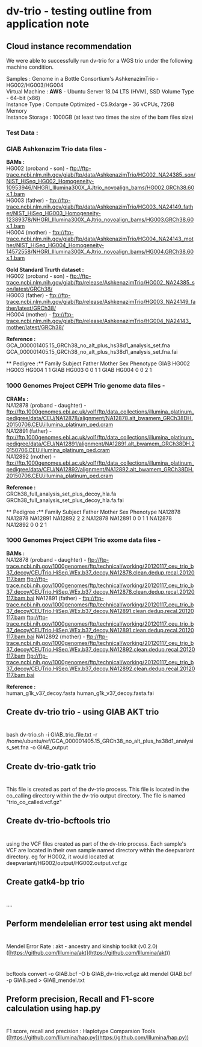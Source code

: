 
# dv-trio - testing outline from application note

## Cloud instance recommendation
We were able to successfully run dv-trio for a WGS trio under the following machine condition.

Samples : Genome in a Bottle Consortium's AshkenazimTrio - HG002/HG003/HG004  
Virtual Machine :  **AWS** - Ubuntu Server 18.04 LTS (HVM), SSD Volume Type - 64-bit (x86)  
Instance Type : Compute Optimized - C5.9xlarge - 36 vCPUs, 72GB Memory  
Instance Storage : 1000GB (at least two times the size of the bam files size)   

### Test Data :

### GIAB Ashkenazim Trio data files - 

**BAMs :**  
HG002 (proband - son) - ftp://ftp-trace.ncbi.nlm.nih.gov/giab/ftp/data/AshkenazimTrio/HG002_NA24385_son/NIST_HiSeq_HG002_Homogeneity-10953946/NHGRI_Illumina300X_AJtrio_novoalign_bams/HG002.GRCh38.60x.1.bam  
HG003 (father) - ftp://ftp-trace.ncbi.nlm.nih.gov/giab/ftp/data/AshkenazimTrio/HG003_NA24149_father/NIST_HiSeq_HG003_Homogeneity-12389378/NHGRI_Illumina300X_AJtrio_novoalign_bams/HG003.GRCh38.60x.1.bam  
HG004 (mother) - ftp://ftp-trace.ncbi.nlm.nih.gov/giab/ftp/data/AshkenazimTrio/HG004_NA24143_mother/NIST_HiSeq_HG004_Homogeneity-14572558/NHGRI_Illumina300X_AJtrio_novoalign_bams/HG004.GRCh38.60x.1.bam  

**Gold Standard Trurth dataset :**  
HG002 (proband - son) - ftp://ftp-trace.ncbi.nlm.nih.gov/giab/ftp/release/AshkenazimTrio/HG002_NA24385_son/latest/GRCh38/  
HG003 (father) - ftp://ftp-trace.ncbi.nlm.nih.gov/giab/ftp/release/AshkenazimTrio/HG003_NA24149_father/latest/GRCh38/  
HG004 (mother) - ftp://ftp-trace.ncbi.nlm.nih.gov/giab/ftp/release/AshkenazimTrio/HG004_NA24143_mother/latest/GRCh38/  

**Reference :**  
GCA_000001405.15_GRCh38_no_alt_plus_hs38d1_analysis_set.fna
GCA_000001405.15_GRCh38_no_alt_plus_hs38d1_analysis_set.fna.fai

** Pedigree :**
Family	Subject	Father	Mother	Sex	Phenotype
GIAB	HG002	HG003	HG004	1	1
GIAB	HG003	0		0		1	1
GIAB	HG004	0		0		2	1
### 1000 Genomes Project CEPH Trio genome data files - 
**CRAMs :**  
NA12878 (proband - daughter) - ftp://ftp.1000genomes.ebi.ac.uk/vol1/ftp/data_collections/illumina_platinum_pedigree/data/CEU/NA12878/alignment/NA12878.alt_bwamem_GRCh38DH.20150706.CEU.illumina_platinum_ped.cram  
NA12891 (father) - ftp://ftp.1000genomes.ebi.ac.uk/vol1/ftp/data_collections/illumina_platinum_pedigree/data/CEU/NA12891/alignment/NA12891.alt_bwamem_GRCh38DH.20150706.CEU.illumina_platinum_ped.cram  
NA12892 (mother) - ftp://ftp.1000genomes.ebi.ac.uk/vol1/ftp/data_collections/illumina_platinum_pedigree/data/CEU/NA12892/alignment/NA12892.alt_bwamem_GRCh38DH.20150706.CEU.illumina_platinum_ped.cram  

**Reference :**  
GRCh38_full_analysis_set_plus_decoy_hla.fa
GRCh38_full_analysis_set_plus_decoy_hla.fa.fai

** Pedigree :**
Family	Subject	Father	Mother	Sex	Phenotype
NA12878	NA12878	NA12891	NA12892	2	2
NA12878	NA12891	0		0		1	1
NA12878	NA12892	0		0		2	1

### 1000 Genomes Project CEPH Trio exome data files - 
**BAMs :**  
NA12878 (proband - daughter) - ftp://ftp-trace.ncbi.nih.gov/1000genomes/ftp/technical/working/20120117_ceu_trio_b37_decoy/CEUTrio.HiSeq.WEx.b37_decoy.NA12878.clean.dedup.recal.20120117.bam
ftp://ftp-trace.ncbi.nih.gov/1000genomes/ftp/technical/working/20120117_ceu_trio_b37_decoy/CEUTrio.HiSeq.WEx.b37_decoy.NA12878.clean.dedup.recal.20120117.bam.bai
NA12891 (father) - ftp://ftp-trace.ncbi.nih.gov/1000genomes/ftp/technical/working/20120117_ceu_trio_b37_decoy/CEUTrio.HiSeq.WEx.b37_decoy.NA12891.clean.dedup.recal.20120117.bam
ftp://ftp-trace.ncbi.nih.gov/1000genomes/ftp/technical/working/20120117_ceu_trio_b37_decoy/CEUTrio.HiSeq.WEx.b37_decoy.NA12891.clean.dedup.recal.20120117.bam.bai
NA12892 (mother) - ftp://ftp-trace.ncbi.nih.gov/1000genomes/ftp/technical/working/20120117_ceu_trio_b37_decoy/CEUTrio.HiSeq.WEx.b37_decoy.NA12892.clean.dedup.recal.20120117.bam
ftp://ftp-trace.ncbi.nih.gov/1000genomes/ftp/technical/working/20120117_ceu_trio_b37_decoy/CEUTrio.HiSeq.WEx.b37_decoy.NA12892.clean.dedup.recal.20120117.bam.bai

**Reference :**  
human_g1k_v37_decoy.fasta
human_g1k_v37_decoy.fasta.fai


## Create dv-trio trio - using GIAB AKT trio 
#
bash dv-trio.sh -i GIAB_trio_file.txt -r /home/ubuntu/ref/GCA_000001405.15_GRCh38_no_alt_plus_hs38d1_analysis_set.fna -o GIAB_output 

## Create dv-trio-gatk trio 
#
This file is created as part of the dv-trio process. This file is located in the co_calling directory within the dv-trio output directory.
The file is named "trio_co_called.vcf.gz" 

## Create dv-trio-bcftools trio 
#
using the VCF files created as part of the dv-trio process. Each sample's VCF are located in their own sample named directory within the deepvariant directory.
eg for HG002, it would located at deepvariant/HG002/output/HG002.output.vcf.gz

## Create gatk4-bp trio 
#
....

## Perform mendelelian error test using akt mendel 
#
Mendel Error Rate : akt - ancestry and kinship toolkit (v0.2.0) ([https://github.com/Illumina/akt](https://github.com/Illumina/akt))  
#
bcftools convert -o GIAB.bcf -O b GIAB_dv-trio.vcf.gz
akt mendel GIAB.bcf -p GIAB.ped > GIAB_mendel.txt

## Preform precision, Recall and F1-score calculation using hap.py 
#
F1 score, recall and precision :  Haplotype Comparsion Tools ([https://github.com/Illumina/hap.py](https://github.com/Illumina/hap.py))  
#


